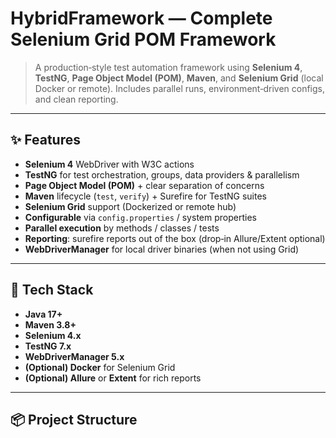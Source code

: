 
# HybridFramework — Complete Selenium Grid POM Framework

> A production‑style test automation framework using **Selenium 4**, **TestNG**, **Page Object Model (POM)**, **Maven**, and **Selenium Grid** (local Docker or remote). Includes parallel runs, environment‑driven configs, and clean reporting.

---

## ✨ Features

- **Selenium 4** WebDriver with W3C actions
- **TestNG** for test orchestration, groups, data providers & parallelism
- **Page Object Model (POM)** + clear separation of concerns
- **Maven** lifecycle (`test`, `verify`) + Surefire for TestNG suites
- **Selenium Grid** support (Dockerized or remote hub)
- **Configurable** via `config.properties` / system properties
- **Parallel execution** by methods / classes / tests
- **Reporting**: surefire reports out of the box (drop‑in Allure/Extent optional)
- **WebDriverManager** for local driver binaries (when not using Grid)

---

## 🧰 Tech Stack

- **Java 17+**
- **Maven 3.8+**
- **Selenium 4.x**
- **TestNG 7.x**
- **WebDriverManager 5.x**
- **(Optional) Docker** for Selenium Grid
- **(Optional) Allure** or **Extent** for rich reports

---

## 📦 Project Structure

